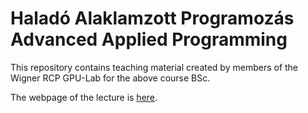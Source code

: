 Haladó Alaklamzott Programozás
Advanced Applied Programming
===================

This repository contains teaching material created by members of the Wigner RCP GPU-Lab for the above course BSc.

The webpage of the lecture is [here](http://gpu.wigner.mta.hu/hu/laboratory/teaching/advanced-applied-programming).
